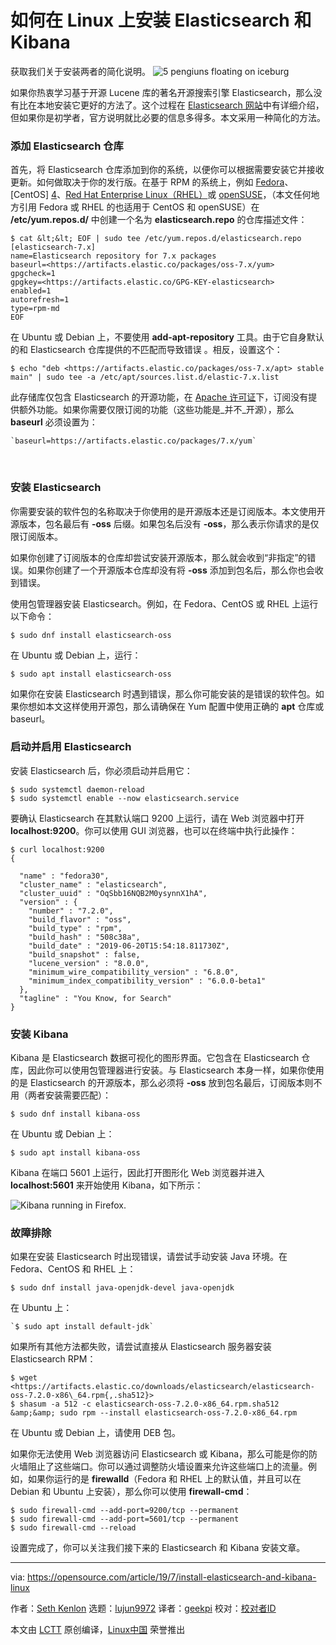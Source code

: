 [#]: collector: (lujun9972)
[#]: translator: (geekpi)
[#]: reviewer: ( )
[#]: publisher: ( )
[#]: url: ( )
[#]: subject: (How to install Elasticsearch and Kibana on Linux)
[#]: via: (https://opensource.com/article/19/7/install-elasticsearch-and-kibana-linux)
[#]: author: (Seth Kenlon https://opensource.com/users/seth)

如何在 Linux 上安装 Elasticsearch 和 Kibana
======
获取我们关于安装两者的简化说明。
![5 pengiuns floating on iceburg][1]

如果你热衷学习基于开源 Lucene 库的著名开源搜索引擎 Elasticsearch，那么没有比在本地安装它更好的方法了。这个过程在 [Elasticsearch 网站][2]中有详细介绍，但如果你是初学者，官方说明就比必要的信息多得多。本文采用一种简化的方法。

### 添加 Elasticsearch 仓库

首先，将 Elasticsearch 仓库添加到你的系统，以便你可以根据需要安装它并接收更新。如何做取决于你的发行版。在基于 RPM 的系统上，例如 [Fedora][3]、[CentOS] [4]、[Red Hat Enterprise Linux（RHEL）][5]或 [openSUSE][6]，（本文任何地方引用 Fedora 或 RHEL 的也适用于 CentOS 和 openSUSE）在 **/etc/yum.repos.d/** 中创建一个名为 **elasticsearch.repo** 的仓库描述文件：


```
$ cat &lt;&lt; EOF | sudo tee /etc/yum.repos.d/elasticsearch.repo
[elasticsearch-7.x]
name=Elasticsearch repository for 7.x packages
baseurl=<https://artifacts.elastic.co/packages/oss-7.x/yum>
gpgcheck=1
gpgkey=<https://artifacts.elastic.co/GPG-KEY-elasticsearch>
enabled=1
autorefresh=1
type=rpm-md
EOF
```

在 Ubuntu 或 Debian 上，不要使用 **add-apt-repository** 工具。由于它自身默认的和 Elasticsearch 仓库提供的不匹配而导致错误 。相反，设置这个：


```
$ echo "deb <https://artifacts.elastic.co/packages/oss-7.x/apt> stable main" | sudo tee -a /etc/apt/sources.list.d/elastic-7.x.list
```

此存储库仅包含 Elasticsearch 的开源功能，在 [Apache 许可证][7]下，订阅没有提供额外功能。如果你需要仅限订阅的功能（这些功能是_并不_开源），那么 **baseurl** 必须设置为：


```
`baseurl=https://artifacts.elastic.co/packages/7.x/yum`
```

 

### 安装 Elasticsearch

你需要安装的软件包的名称取决于你使用的是开源版本还是订阅版本。本文使用开源版本，包名最后有 **-oss** 后缀。如果包名后没有 **-oss**，那么表示你请求的是仅限订阅版本。

如果你创建了订阅版本的仓库却尝试安装开源版本，那么就会收到“非指定”的错误。如果你创建了一个开源版本仓库却没有将 **-oss** 添加到包名后，那么你也会收到错误。

使用包管理器安装 Elasticsearch。例如，在 Fedora、CentOS 或 RHEL 上运行以下命令：


```
$ sudo dnf install elasticsearch-oss
```

在 Ubuntu 或 Debian 上，运行：


```
$ sudo apt install elasticsearch-oss
```

如果你在安装 Elasticsearch 时遇到错误，那么你可能安装的是错误的软件包。如果你想如本文这样使用开源包，那么请确保在 Yum 配置中使用正确的 **apt** 仓库或 baseurl。

### 启动并启用 Elasticsearch

安装 Elasticsearch 后，你必须启动并启用它：


```
$ sudo systemctl daemon-reload
$ sudo systemctl enable --now elasticsearch.service
```

要确认 Elasticsearch 在其默认端口 9200 上运行，请在 Web 浏览器中打开 **localhost:9200**。你可以使用 GUI 浏览器，也可以在终端中执行此操作：


```
$ curl localhost:9200
{

  "name" : "fedora30",
  "cluster_name" : "elasticsearch",
  "cluster_uuid" : "OqSbb16NQB2M0ysynnX1hA",
  "version" : {
    "number" : "7.2.0",
    "build_flavor" : "oss",
    "build_type" : "rpm",
    "build_hash" : "508c38a",
    "build_date" : "2019-06-20T15:54:18.811730Z",
    "build_snapshot" : false,
    "lucene_version" : "8.0.0",
    "minimum_wire_compatibility_version" : "6.8.0",
    "minimum_index_compatibility_version" : "6.0.0-beta1"
  },
  "tagline" : "You Know, for Search"
}
```

### 安装 Kibana

Kibana 是 Elasticsearch 数据可视化的图形界面。它包含在 Elasticsearch 仓库，因此你可以使用包管理器进行安装。与 Elasticsearch 本身一样，如果你使用的是 Elasticsearch 的开源版本，那么必须将 **-oss** 放到包名最后，订阅版本则不用（两者安装需要匹配）：


```
$ sudo dnf install kibana-oss
```

在 Ubuntu 或 Debian 上：


```
$ sudo apt install kibana-oss
```

Kibana 在端口 5601 上运行，因此打开图形化 Web 浏览器并进入 **localhost:5601** 来开始使用 Kibana，如下所示：

![Kibana running in Firefox.][8]

### 故障排除

如果在安装 Elasticsearch 时出现错误，请尝试手动安装 Java 环境。在 Fedora、CentOS 和 RHEL 上：


```
$ sudo dnf install java-openjdk-devel java-openjdk
```

在 Ubuntu 上：


```
`$ sudo apt install default-jdk`
```

如果所有其他方法都失败，请尝试直接从 Elasticsearch 服务器安装 Elasticsearch RPM：


```
$ wget <https://artifacts.elastic.co/downloads/elasticsearch/elasticsearch-oss-7.2.0-x86\_64.rpm{,.sha512}>
$ shasum -a 512 -c elasticsearch-oss-7.2.0-x86_64.rpm.sha512 &amp;&amp; sudo rpm --install elasticsearch-oss-7.2.0-x86_64.rpm
```

在 Ubuntu 或 Debian 上，请使用 DEB 包。

如果你无法使用 Web 浏览器访问 Elasticsearch 或 Kibana，那么可能是你的防火墙阻止了这些端口。你可以通过调整防火墙设置来允许这些端口上的流量。例如，如果你运行的是 **firewalld**（Fedora 和 RHEL 上的默认值，并且可以在 Debian 和 Ubuntu 上安装），那么你可以使用 **firewall-cmd**：


```
$ sudo firewall-cmd --add-port=9200/tcp --permanent
$ sudo firewall-cmd --add-port=5601/tcp --permanent
$ sudo firewall-cmd --reload
```

设置完成了，你可以关注我们接下来的 Elasticsearch 和 Kibana 安装文章。

--------------------------------------------------------------------------------

via: https://opensource.com/article/19/7/install-elasticsearch-and-kibana-linux

作者：[Seth Kenlon][a]
选题：[lujun9972][b]
译者：[geekpi](https://github.com/geekpi)
校对：[校对者ID](https://github.com/校对者ID)

本文由 [LCTT](https://github.com/LCTT/TranslateProject) 原创编译，[Linux中国](https://linux.cn/) 荣誉推出

[a]: https://opensource.com/users/seth
[b]: https://github.com/lujun9972
[1]: https://opensource.com/sites/default/files/styles/image-full-size/public/lead-images/rh_003499_01_linux31x_cc.png?itok=Pvim4U-B (5 pengiuns floating on iceburg)
[2]: https://www.elastic.co/guide/en/elasticsearch/reference/current/rpm.html
[3]: https://getfedora.org
[4]: https://www.centos.org
[5]: https://www.redhat.com/en/technologies/linux-platforms/enterprise-linux
[6]: https://www.opensuse.org
[7]: http://www.apache.org/licenses/
[8]: https://opensource.com/sites/default/files/uploads/kibana.jpg (Kibana running in Firefox.)
